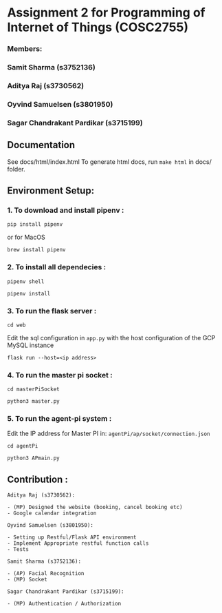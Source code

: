 # Assignment 2 for Programming of Internet of Things (COSC2755)
### Members:
###   Samit Sharma (s3752136)
###   Aditya Raj (s3730562)
###   Oyvind Samuelsen (s3801950)
###   Sagar Chandrakant Pardikar (s3715199)


## Documentation
See docs/html/index.html
To generate html docs, run ```make html```
in docs/ folder. 


## Environment Setup:

### 1. To download and install pipenv :
```
pip install pipenv
```
or for MacOS
```
brew install pipenv
```

### 2. To install all dependecies :
```
pipenv shell
```
```
pipenv install
```
### 3. To run the flask server :
```
cd web
```
Edit the sql configuration in `app.py` with the host configuration of the GCP MySQL instance 
```
flask run --host=<ip address>
```
### 4. To run the master pi socket :
```
cd masterPiSocket
```
```
python3 master.py
```
### 5. To run the agent-pi system :
Edit the IP address for Master PI in: `agentPi/ap/socket/connection.json`
```
cd agentPi
```
```
python3 APmain.py
```


## Contribution :

    Aditya Raj (s3730562):

    - (MP) Designed the website (booking, cancel booking etc)
    - Google calendar integration

    Oyvind Samuelsen (s3801950):

    - Setting up Restful/Flask API environment
    - Implement Appropriate restful function calls
    - Tests

    Samit Sharma (s3752136):

    - (AP) Facial Recognition
    - (MP) Socket

    Sagar Chandrakant Pardikar (s3715199):

    - (MP) Authentication / Authorization

